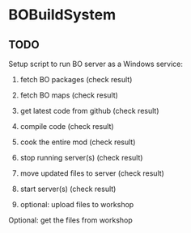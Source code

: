 # BOBuildSystem

## TODO

Setup script to run BO server as a Windows service:

1. fetch BO packages (check result)
2. fetch BO maps (check result)
3. get latest code from github (check result)
4. compile code (check result)
5. cook the entire mod (check result)
6. stop running server(s) (check result)
7. move updated files to server (check result)
8. start server(s) (check result)

9. optional: upload files to workshop

Optional: get the files from workshop
